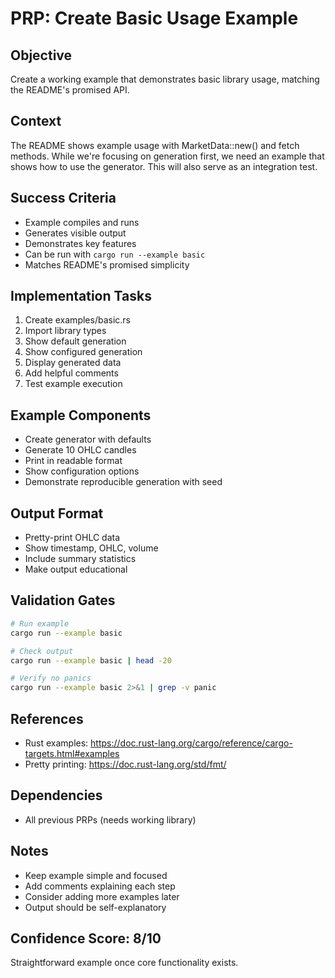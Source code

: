 # PRP: Create Basic Usage Example

## Objective
Create a working example that demonstrates basic library usage, matching the README's promised API.

## Context
The README shows example usage with MarketData::new() and fetch methods. While we're focusing on generation first, we need an example that shows how to use the generator. This will also serve as an integration test.

## Success Criteria
- Example compiles and runs
- Generates visible output
- Demonstrates key features
- Can be run with `cargo run --example basic`
- Matches README's promised simplicity

## Implementation Tasks
1. Create examples/basic.rs
2. Import library types
3. Show default generation
4. Show configured generation
5. Display generated data
6. Add helpful comments
7. Test example execution

## Example Components
- Create generator with defaults
- Generate 10 OHLC candles
- Print in readable format
- Show configuration options
- Demonstrate reproducible generation with seed

## Output Format
- Pretty-print OHLC data
- Show timestamp, OHLC, volume
- Include summary statistics
- Make output educational

## Validation Gates
```bash
# Run example
cargo run --example basic

# Check output
cargo run --example basic | head -20

# Verify no panics
cargo run --example basic 2>&1 | grep -v panic
```

## References
- Rust examples: https://doc.rust-lang.org/cargo/reference/cargo-targets.html#examples
- Pretty printing: https://doc.rust-lang.org/std/fmt/

## Dependencies
- All previous PRPs (needs working library)

## Notes
- Keep example simple and focused
- Add comments explaining each step
- Consider adding more examples later
- Output should be self-explanatory

## Confidence Score: 8/10
Straightforward example once core functionality exists.